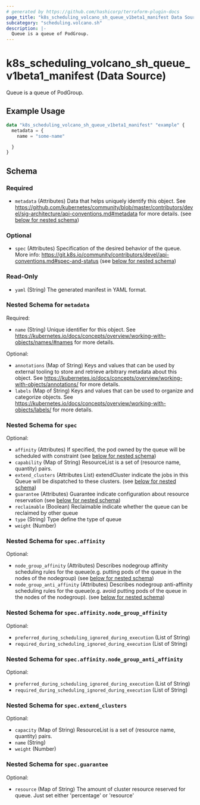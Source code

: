 ```yaml
---
# generated by https://github.com/hashicorp/terraform-plugin-docs
page_title: "k8s_scheduling_volcano_sh_queue_v1beta1_manifest Data Source - terraform-provider-k8s"
subcategory: "scheduling.volcano.sh"
description: |-
  Queue is a queue of PodGroup.
---
```


# k8s_scheduling_volcano_sh_queue_v1beta1_manifest (Data Source)

Queue is a queue of PodGroup.

## Example Usage

```terraform
data "k8s_scheduling_volcano_sh_queue_v1beta1_manifest" "example" {
  metadata = {
    name = "some-name"

  }
}
```

<!-- schema generated by tfplugindocs -->
## Schema

### Required

- `metadata` (Attributes) Data that helps uniquely identify this object. See https://github.com/kubernetes/community/blob/master/contributors/devel/sig-architecture/api-conventions.md#metadata for more details. (see [below for nested schema](#nestedatt--metadata))

### Optional

- `spec` (Attributes) Specification of the desired behavior of the queue. More info: https://git.k8s.io/community/contributors/devel/api-conventions.md#spec-and-status (see [below for nested schema](#nestedatt--spec))

### Read-Only

- `yaml` (String) The generated manifest in YAML format.

<a id="nestedatt--metadata"></a>
### Nested Schema for `metadata`

Required:

- `name` (String) Unique identifier for this object. See https://kubernetes.io/docs/concepts/overview/working-with-objects/names/#names for more details.

Optional:

- `annotations` (Map of String) Keys and values that can be used by external tooling to store and retrieve arbitrary metadata about this object. See https://kubernetes.io/docs/concepts/overview/working-with-objects/annotations/ for more details.
- `labels` (Map of String) Keys and values that can be used to organize and categorize objects. See https://kubernetes.io/docs/concepts/overview/working-with-objects/labels/ for more details.


<a id="nestedatt--spec"></a>
### Nested Schema for `spec`

Optional:

- `affinity` (Attributes) If specified, the pod owned by the queue will be scheduled with constraint (see [below for nested schema](#nestedatt--spec--affinity))
- `capability` (Map of String) ResourceList is a set of (resource name, quantity) pairs.
- `extend_clusters` (Attributes List) extendCluster indicate the jobs in this Queue will be dispatched to these clusters. (see [below for nested schema](#nestedatt--spec--extend_clusters))
- `guarantee` (Attributes) Guarantee indicate configuration about resource reservation (see [below for nested schema](#nestedatt--spec--guarantee))
- `reclaimable` (Boolean) Reclaimable indicate whether the queue can be reclaimed by other queue
- `type` (String) Type define the type of queue
- `weight` (Number)

<a id="nestedatt--spec--affinity"></a>
### Nested Schema for `spec.affinity`

Optional:

- `node_group_affinity` (Attributes) Describes nodegroup affinity scheduling rules for the queue(e.g. putting pods of the queue in the nodes of the nodegroup) (see [below for nested schema](#nestedatt--spec--affinity--node_group_affinity))
- `node_group_anti_affinity` (Attributes) Describes nodegroup anti-affinity scheduling rules for the queue(e.g. avoid putting pods of the queue in the nodes of the nodegroup). (see [below for nested schema](#nestedatt--spec--affinity--node_group_anti_affinity))

<a id="nestedatt--spec--affinity--node_group_affinity"></a>
### Nested Schema for `spec.affinity.node_group_affinity`

Optional:

- `preferred_during_scheduling_ignored_during_execution` (List of String)
- `required_during_scheduling_ignored_during_execution` (List of String)


<a id="nestedatt--spec--affinity--node_group_anti_affinity"></a>
### Nested Schema for `spec.affinity.node_group_anti_affinity`

Optional:

- `preferred_during_scheduling_ignored_during_execution` (List of String)
- `required_during_scheduling_ignored_during_execution` (List of String)



<a id="nestedatt--spec--extend_clusters"></a>
### Nested Schema for `spec.extend_clusters`

Optional:

- `capacity` (Map of String) ResourceList is a set of (resource name, quantity) pairs.
- `name` (String)
- `weight` (Number)


<a id="nestedatt--spec--guarantee"></a>
### Nested Schema for `spec.guarantee`

Optional:

- `resource` (Map of String) The amount of cluster resource reserved for queue. Just set either 'percentage' or 'resource'

